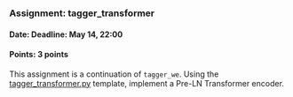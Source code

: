 ### Assignment: tagger_transformer
#### Date: Deadline: May 14, 22:00
#### Points: 3 points

This assignment is a continuation of `tagger_we`. Using the
[tagger_transformer.py](https://github.com/ufal/npfl138/tree/master/labs/11/tagger_transformer.unfinished.py)
template, implement a Pre-LN Transformer encoder.

